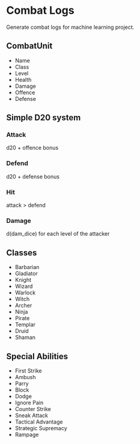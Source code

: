 # Combat Logs
Generate combat logs for machine learning project.


## CombatUnit
- Name
- Class
- Level
- Health
- Damage
- Offence
- Defense


## Simple D20 system
### Attack
d20 + offence bonus

### Defend
d20 + defense bonus

### Hit
attack > defend

### Damage
d(dam_dice) for each level of the attacker


## Classes
- Barbarian
- Gladiator
- Knight
- Wizard
- Warlock
- Witch
- Archer
- Ninja
- Pirate
- Templar
- Druid
- Shaman


## Special Abilities
- First Strike
- Ambush
- Parry
- Block
- Dodge
- Ignore Pain
- Counter Strike
- Sneak Attack
- Tactical Advantage
- Strategic Supremacy
- Rampage
